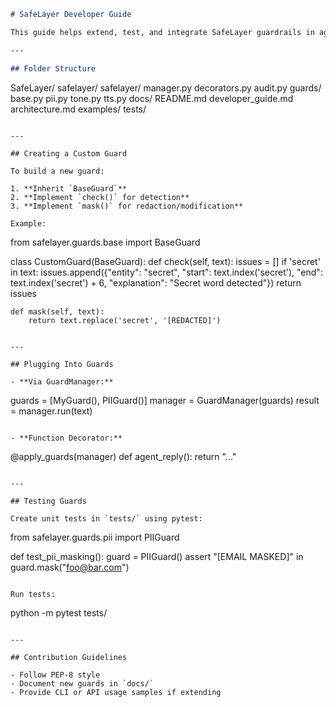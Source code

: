 
```markdown
# SafeLayer Developer Guide

This guide helps extend, test, and integrate SafeLayer guardrails in agentic workflows.

---

## Folder Structure

```
SafeLayer/
  safelayer/
    safelayer/
      manager.py
      decorators.py
      audit.py
      guards/
        base.py
        pii.py
        tone.py
        tts.py
    docs/
      README.md
      developer_guide.md
      architecture.md
    examples/
    tests/
```

---

## Creating a Custom Guard

To build a new guard:

1. **Inherit `BaseGuard`**
2. **Implement `check()` for detection**  
3. **Implement `mask()` for redaction/modification**

Example:

```
from safelayer.guards.base import BaseGuard

class CustomGuard(BaseGuard):
    def check(self, text):
        issues = []
        if 'secret' in text:
            issues.append({"entity": "secret", "start": text.index('secret'), "end": text.index('secret') + 6, "explanation": "Secret word detected"})
        return issues

    def mask(self, text):
        return text.replace('secret', '[REDACTED]')
```

---

## Plugging Into Guards

- **Via GuardManager:**
  ```
  guards = [MyGuard(), PIIGuard()]
  manager = GuardManager(guards)
  result = manager.run(text)
  ```

- **Function Decorator:**
  ```
  @apply_guards(manager)
  def agent_reply():
      return "..."
  ```

---

## Testing Guards

Create unit tests in `tests/` using pytest:

```
from safelayer.guards.pii import PIIGuard

def test_pii_masking():
    guard = PIIGuard()
    assert "[EMAIL MASKED]" in guard.mask("foo@bar.com")
```

Run tests:

```
python -m pytest tests/
```

---

## Contribution Guidelines

- Follow PEP-8 style
- Document new guards in `docs/`
- Provide CLI or API usage samples if extending
